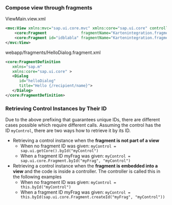 ### Compose view through fragments

ViewMain.view.xml
```XML
<mvc:View xmlns:mvc="sap.ui.core.mvc" xmlns:core="sap.ui.core" controllerName="Kartenintegration.controller.ViewMain">
    <core:Fragment               fragmentName="Kartenintegration.fragments.HelloDialog" type="XML" />
    <core:Fragment id="idblabla" fragmentName="Kartenintegration.fragments.HelloDialog" type="XML" />
</mvc:View>
```
webapp/fragments/HelloDialog.fragment.xml
```XML
<core:FragmentDefinition
   xmlns="sap.m"
   xmlns:core="sap.ui.core" >
   <Dialog
      id="helloDialog"
      title="Hello {/recipient/name}">
   </Dialog>
</core:FragmentDefinition>
```


### Retrieving Control Instances by Their ID

Due to the above prefixing that guarantees unique IDs, there are different cases possible which require different calls.
Assuming the control has the ID ```myControl```, there are two ways how to retrieve it by its ID.

- Retrieving a control instance when the **fragment is not part of a view**
  - When no fragment ID was given: ```myControl = sap.ui.getCore().byId("myControl")```
  - When a fragment ID myFrag was given: ```myControl = sap.ui.core.Fragment.byId("myFrag", "myControl")```
- Retrieving a control instance when the **fragment is embedded into a view** and the code is inside a controller. The controller is called this in the following examples
  - When no fragment ID was given: ```myControl = this.byId("myControl")```
  - When a fragment ID myFrag was given: ```myControl = this.byId(sap.ui.core.Fragment.createId("myFrag", "myControl"))```
  
  
 
